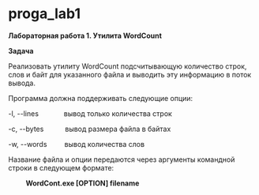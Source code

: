 # proga_lab1
**Лабораторная работа 1. Утилита WordCount**

**Задача**

Реализовать утилиту WordCount подсчитывающую количество строк, слов и байт для указанного файла и выводить эту информацию в поток вывода.

Программа должна поддерживать следующие опции:

-l, --lines&nbsp;&nbsp;&nbsp;&nbsp;&nbsp;&nbsp;&nbsp;&nbsp;&nbsp;&nbsp;&nbsp;&nbsp; вывод только количества строк

-c, --bytes&nbsp;&nbsp;&nbsp;&nbsp;&nbsp;&nbsp;&nbsp;&nbsp;&nbsp;&nbsp;&nbsp;вывод размера файла в байтах

-w, --words&nbsp;&nbsp;&nbsp;&nbsp;&nbsp;&nbsp;&nbsp;&nbsp;&nbsp;вывод количества слов

Название файла и опции передаются через аргументы командной строки в следующем формате:


&nbsp;
&nbsp;&nbsp;&nbsp;&nbsp;&nbsp;&nbsp;&nbsp;**WordCont.exe [OPTION] filename**
